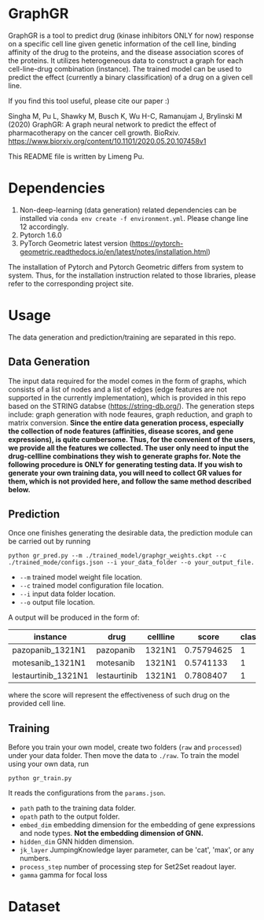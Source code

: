 # GraphGR

GraphGR is a tool to predict drug (kinase inhibitors ONLY for now) response on a specific cell line given genetic information of the cell line, binding affinity of the drug to the proteins, and the disease association scores of the proteins. It utilizes heterogeneous data to construct a graph for each cell-line-drug combination (instance). The trained model can be used to predict the effect (currently a binary classification) of a drug on a given cell line.

If you find this tool useful, please cite our paper :)

Singha M, Pu L, Shawky M, Busch K, Wu H-C, Ramanujam J, Brylinski M (2020) GraphGR: A graph neural network to predict the effect of pharmacotherapy on the cancer cell growth. BioRxiv. https://www.biorxiv.org/content/10.1101/2020.05.20.107458v1

This README file is written by Limeng Pu.

# Dependencies

1. Non-deep-learning (data generation) related dependencies can be installed via `conda env create -f environment.yml`. Please change line 12 accordingly.
2. Pytorch 1.6.0
3. PyTorch Geometric latest version (https://pytorch-geometric.readthedocs.io/en/latest/notes/installation.html)

The installation of Pytorch and Pytorch Geometric differs from system to system. Thus, for the installation instruction related to those libraries, please refer to the corresponding project site.

# Usage

The data generation and prediction/training are separated in this repo.

## Data Generation

The input data required for the model comes in the form of graphs, which consists of a list of nodes and a list of edges (edge features are not supported in the currently implementation), which is provided in this repo based on the STRING databse (https://string-db.org/). The generation steps include: graph generation with node feaures, graph reduction, and graph to matrix conversion. **Since the entire data generation process, especially the collection of node features (affinities, disease scores, and gene expressions), is quite cumbersome. Thus, for the convenient of the users, we provide all the features we collected. The user only need to input the drug-cellline combinations they wish to generate graphs for. Note the following procedure is ONLY for generating testing data. If you wish to generate your own training data, you will need to collect GR values for them, which is not provided here, and follow the same method described below.**

## Prediction

Once one finishes generating the desirable data, the prediction module can be carried out by running 
<pre><code>python gr_pred.py --m ./trained_model/graphgr_weights.ckpt --c ./trained_mode/configs.json --i your_data_folder --o your_output_file.</code></pre>
  - `--m` trained model weight file location.
  - `--c` trained model configuration file location.
  - `--i` input data folder location.
  - `--o` output file location.
  
A output will be produced in the form of:

| instance | drug | cellline | score | class |
|----------|------|----------|-------|-------|
|pazopanib_1321N1|pazopanib|1321N1|0.75794625|1|
|motesanib_1321N1|motesanib|1321N1|0.5741133|1|
|lestaurtinib_1321N1|lestaurtinib|1321N1|0.7808407|1|

where the score will represent the effectiveness of such drug on the provided cell line.

## Training

Before you train your own model, create two folders (`raw` and `processed`) under your data folder. Then move the data to `./raw`. To train the model using your own data, run 
<pre><code>python gr_train.py</code></pre>
It reads the configurations from the `params.json`.
 - `path` path to the training data folder.
 - `opath` path to the output folder.
 - `embed_dim` embedding dimension for the embedding of gene expressions and node types. **Not the embedding dimension of GNN.**
 - `hidden_dim` GNN hidden dimension.
 - `jk_layer` JumpingKnowledge layer parameter, can be 'cat', 'max', or any numbers.
 - `process_step` number of processing step for Set2Set readout layer.
 - `gamma` gamma for focal loss
 
# Dataset
